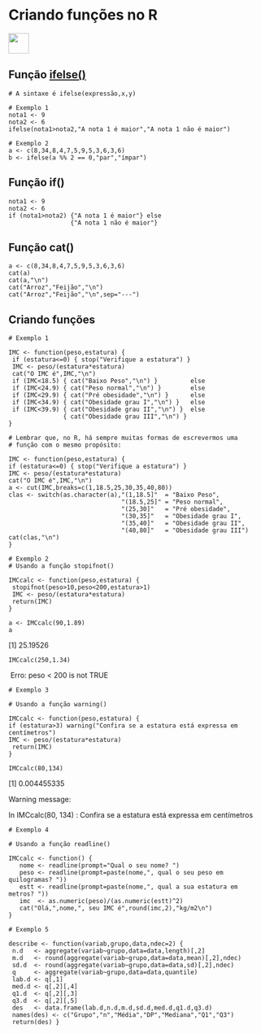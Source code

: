 # Criando funções no R

<img src="https://cdn.jsdelivr.net/gh/devicons/devicon/icons/r/r-original.svg" width="40" height="40"/>

## Função [ifelse()](http://127.0.0.1:23684/library/base/html/ifelse.html)

``` 
# A sintaxe é ifelse(expressão,x,y)

# Exemplo 1
nota1 <- 9
nota2 <- 6
ifelse(nota1>nota2,"A nota 1 é maior","A nota 1 não é maior")
```

``` 
# Exemplo 2
a <- c(8,34,8,4,7,5,9,5,3,6,3,6)
b <- ifelse(a %% 2 == 0,"par","ímpar")
```

## Função if()

```
​nota1 <- 9
nota2 <- 6
if (nota1>nota2) {"A nota 1 é maior"} else
                 {"A nota 1 não é maior"}
```
## Função cat()

```
a <- c(8,34,8,4,7,5,9,5,3,6,3,6)
cat(a)
cat(a,"\n")
cat("Arroz","Feijão","\n")
cat("Arroz","Feijão","\n",sep="---")
```

## Criando funções

``` 
# Exemplo 1

IMC <- function(peso,estatura) {
 if (estatura<=0) { stop("Verifique a estatura") }
 IMC <- peso/(estatura*estatura)
 cat("O IMC é",IMC,"\n")
 if (IMC<18.5) { cat("Baixo Peso","\n") }         else
 if (IMC<24.9) { cat("Peso normal","\n") }        else
 if (IMC<29.9) { cat("Pré obesidade","\n") }      else
 if (IMC<34.9) { cat("Obesidade grau I","\n") }   else
 if (IMC<39.9) { cat("Obesidade grau II","\n") }  else
               { cat("Obesidade grau III","\n") }
}
```

```
# Lembrar que, no R, há sempre muitas formas de escrevermos uma
# função com o mesmo propósito:

IMC <- function(peso,estatura) {
if (estatura<=0) { stop("Verifique a estatura") }
IMC <- peso/(estatura*estatura)
cat("O IMC é",IMC,"\n")
a <- cut(IMC,breaks=c(1,18.5,25,30,35,40,80))
clas <- switch(as.character(a),"(1,18.5]"  = "Baixo Peso",
                               "(18.5,25]" = "Peso normal",
                               "(25,30]"   = "Pré obesidade",
                               "(30,35]"   = "Obesidade grau I",
                               "(35,40]"   = "Obesidade grau II",
                               "(40,80]"   = "Obesidade grau III")
cat(clas,"\n")
}
```

```
# Exemplo 2
# Usando a função stopifnot()

IMCcalc <- function(peso,estatura) {
 stopifnot(peso>10,peso<200,estatura>1)
 IMC <- peso/(estatura*estatura)     
 return(IMC)
}
```

```
a <- IMCcalc(90,1.89)
a
```

[1] 25.19526

```
IMCcalc(250,1.34)
```
​
Erro: peso < 200 is not TRUE

```
​# Exemplo 3

# Usando a função warning()

IMCcalc <- function(peso,estatura) {
if (estatura>3) warning("Confira se a estatura está expressa em centímetros")
IMC <- peso/(estatura*estatura)     
 return(IMC)
}
```

```
IMCcalc(80,134)
```

[1] 0.004455335

Warning message:

In IMCcalc(80, 134) : Confira se a estatura está expressa em centímetros

``` 
# Exemplo 4

# Usando a função readline()

IMCcalc <- function() {
   nome <- readline(prompt="Qual o seu nome? ") 
   peso <- readline(prompt=paste(nome,", qual o seu peso em quilogramas? "))
   estt <- readline(prompt=paste(nome,", qual a sua estatura em metros? "))
   imc  <- as.numeric(peso)/(as.numeric(estt)^2)
   cat("Olá,",nome,", seu IMC é",round(imc,2),"kg/m2\n")
}
```

```
# Exemplo 5

describe <- function(variab,grupo,data,ndec=2) {
 n.d   <- aggregate(variab~grupo,data=data,length)[,2]
 m.d   <- round(aggregate(variab~grupo,data=data,mean)[,2],ndec)
 sd.d  <- round(aggregate(variab~grupo,data=data,sd)[,2],ndec)
 q     <- aggregate(variab~grupo,data=data,quantile)
 lab.d <- q[,1]
 med.d <- q[,2][,4]
 q1.d  <- q[,2][,3]
 q3.d  <- q[,2][,5]
 des   <- data.frame(lab.d,n.d,m.d,sd.d,med.d,q1.d,q3.d)
 names(des) <- c("Grupo","n","Média","DP","Mediana","Q1","Q3")
 return(des) }
```
 
